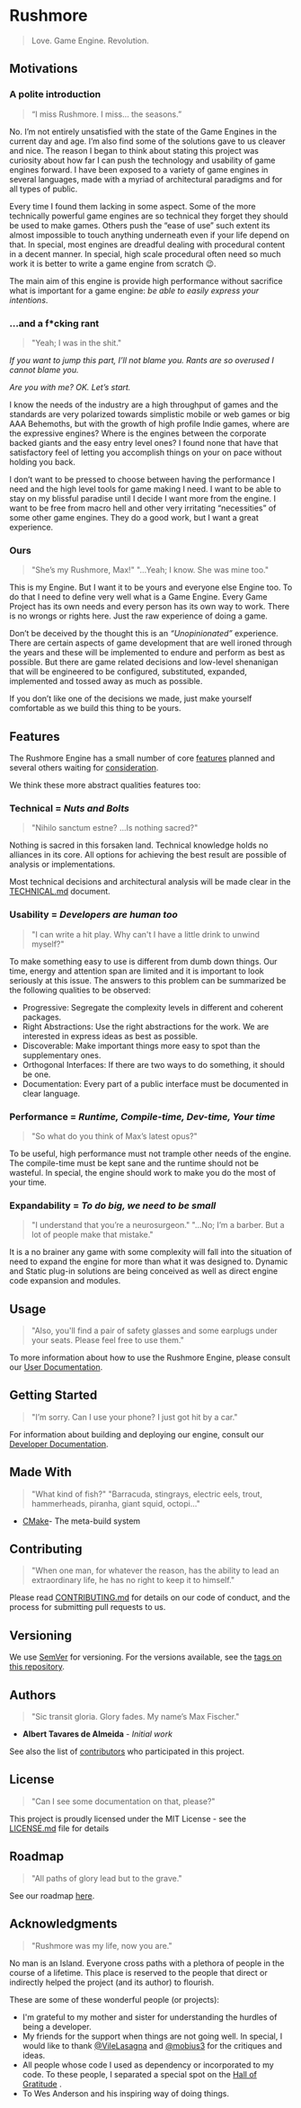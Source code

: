 # Rushmore
> Love. Game Engine. Revolution.

## Motivations

### A polite introduction
> “I miss Rushmore. I miss… the seasons.”

No. I’m not entirely unsatisfied with the state of the Game Engines in the current day and age. I’m also find some of the solutions gave to us cleaver and nice. The reason I began to think about stating this project was curiosity about how far I can push the technology and usability of game engines forward. I have been exposed to a variety of game engines in several languages, made with a myriad of architectural paradigms and for all types of public. 

Every time I found them lacking in some aspect. Some of the more technically powerful game engines are so technical they forget they should be used to make games. Others push the “ease of use” such extent its almost impossible to touch anything underneath even if your life depend on that. In special, most engines are dreadful dealing with procedural content in a decent manner. In special, high scale procedural often need so much work it is better to write a game engine from scratch :wink:.

The main aim of this engine is provide high performance without sacrifice what is important for a game engine: *be able to easily express your intentions*.



### ...and a f*cking rant

>  "Yeah; I was in the shit."



*If you want to jump this part, I’ll not blame you. Rants are so overused I cannot blame you.* 

*Are you with me? OK. Let’s start.*



I know the needs of the industry are a high throughput of games and the standards are very polarized towards simplistic mobile or web games or big AAA Behemoths, but with the growth of high profile Indie games, where are the expressive engines? Where is the engines between the corporate backed giants and the easy entry level ones? I found none that have that satisfactory feel of letting you accomplish things on your on pace without holding you back.

I don’t want to be pressed to choose between having the performance I need and the high level tools for game making I need. I want to be able to stay on my blissful paradise until I decide I want more from the engine. I want to be free from macro hell and other very irritating “necessities” of some other game engines. They do a good work, but I want a great experience.



### Ours

>  "She’s my Rushmore, Max!" "…Yeah; I know. She was mine too."

This is my Engine. But I want it to be yours and everyone else Engine too. To do that I need to define very well what is a Game Engine. Every Game Project has its own needs and every person has its own way to work. There is no wrongs or rights here. Just the raw experience of doing a game.

Don’t be deceived by the thought this is an *“Unopinionated”* experience. There are certain aspects of game development that are well ironed through the years and these will be implemented to endure and perform as best as possible. But there are game related decisions and low-level shenanigan that will be engineered to be configured, substituted, expanded, implemented and tossed away as much as possible. 

If you don’t like one of the decisions we made, just make yourself comfortable as we build this thing to be yours.



## Features

The Rushmore Engine has a small number of core [features](docs/FEATURES.md) planned and several others waiting for [consideration](docs/POSSIBLE.md).

We think these more abstract qualities features too:

### Technical = *Nuts and Bolts*

>  "Nihilo sanctum estne? …Is nothing sacred?"

Nothing is sacred in this forsaken land. Technical knowledge holds no alliances in its core. All options for achieving the best result are possible of analysis or implementations. 

Most technical decisions and architectural analysis will be made clear in the [TECHNICAL.md](docs/TECHNICAL.md) document.



### Usability = *Developers are human too*

>  "I can write a hit play. Why can't I have a little drink to unwind
>  myself?"

To make something easy to use is different from dumb down things. Our time, energy and attention span are limited and it is important to look seriously at this issue. The answers to this problem can be summarized be the following qualities to be observed:

- Progressive: Segregate the complexity levels in different and coherent packages.
- Right Abstractions: Use the right abstractions for the work. We are interested in express ideas as best as possible.
- Discoverable: Make important things more easy to spot than the supplementary ones. 
- Orthogonal Interfaces: If there are two ways to do something, it should be one.
- Documentation: Every part of a public interface must be documented in clear language.



### Performance = *Runtime, Compile-time, Dev-time, Your time*

> "So what do you think of Max’s latest opus?"

To be useful, high performance must not trample other needs of the engine. The compile-time must be kept sane and the runtime should not be wasteful. In special, the engine should work to make you do the most of your time. 



### Expandability = *To do big, we need to be small*
> "I understand that you’re a neurosurgeon." "…No; I’m a barber. But a
> lot of people make that mistake."

It is a no brainer any game with some complexity will fall into the situation of need to expand the engine for more than what it was designed to. Dynamic and Static plug-in solutions are being conceived as well as direct engine code expansion and modules.



## Usage

> "Also, you'll find a pair of safety glasses and some earplugs under
> your seats. Please feel free to use them."

To more information about how to use the Rushmore Engine, please consult our [User Documentation]().



## Getting Started

> "I’m sorry. Can I use your phone? I just got hit by a car."

For information about building and deploying our engine, consult our [Developer Documentation]().



## Made With
> "What kind of fish?" "Barracuda, stingrays, electric eels, trout,
> hammerheads, piranha, giant squid, octopi..."

* [CMake](https://cmake.org/)- The meta-build system



## Contributing

> "When one man, for whatever the reason, has the ability to lead an
> extraordinary life, he has no right to keep it to himself."

Please read
[CONTRIBUTING.md](CONTRIBUTING.md)
for details on our code of conduct, and the process for submitting pull
requests to us.

## Versioning
We use [SemVer](http://semver.org/) for versioning. For the versions
available, see the
[tags on this repository](https://github.com/your/project/tags).

## Authors
>  "Sic transit gloria. Glory fades. My name’s Max Fischer."

* **Albert Tavares de Almeida** - *Initial work*

See also the list of [contributors](AUTHORS.md) who participated in this project.

## License
> "Can I see some documentation on that, please?"

This project is proudly licensed under the MIT License - see the
[LICENSE.md](LICENSE.md) file for details

## Roadmap
> "All paths of glory lead but to the grave."

See our roadmap [here](docs/ROADMAP.md).

## Acknowledgments
> "Rushmore was my life, now you are."

No man is an Island. Everyone cross paths with a plethora of people in
the course of a lifetime. This place is reserved to the people that
direct or indirectly helped the project (and its author) to flourish.

These are some of these wonderful people (or projects):

* I'm grateful to my mother and sister for understanding the hurdles of
  being a developer.
* My friends for the support when things are not going well. In special,
  I would like to thank [@VileLasagna](https://github.com/VileLasagna)
  and [@mobius3](https://github.com/mobius3) for the critiques and
  ideas.
* All people whose code I used as dependency or incorporated to my code.
  To these people, I separated a special spot on the [Hall of Gratitude]() .
* To Wes Anderson and his inspiring way of doing things.